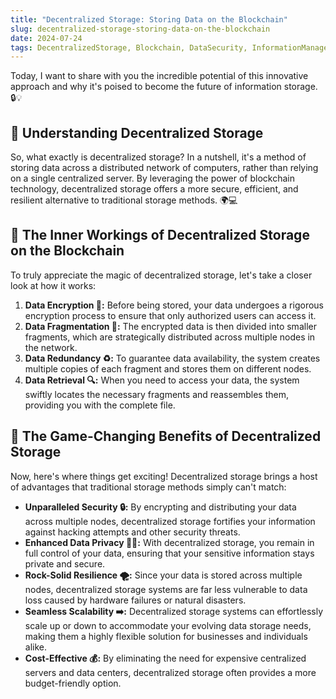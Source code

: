 ```yaml
---
title: "Decentralized Storage: Storing Data on the Blockchain"
slug: decentralized-storage-storing-data-on-the-blockchain
date: 2024-07-24
tags: DecentralizedStorage, Blockchain, DataSecurity, InformationManagement, InnovativeSolutions
---
```


Today, I want to share with you the incredible potential of this innovative approach and why it's poised to become the future of information storage. 🔒💡

## 🤔 Understanding Decentralized Storage

So, what exactly is decentralized storage? In a nutshell, it's a method of storing data across a distributed network of computers, rather than relying on a single centralized server. By leveraging the power of blockchain technology, decentralized storage offers a more secure, efficient, and resilient alternative to traditional storage methods. 🌍💻

## 🔗 The Inner Workings of Decentralized Storage on the Blockchain

To truly appreciate the magic of decentralized storage, let's take a closer look at how it works:

1. **Data Encryption 🔐:** Before being stored, your data undergoes a rigorous encryption process to ensure that only authorized users can access it.
2. **Data Fragmentation 🧩:** The encrypted data is then divided into smaller fragments, which are strategically distributed across multiple nodes in the network.
3. **Data Redundancy ♻️:** To guarantee data availability, the system creates multiple copies of each fragment and stores them on different nodes.
4. **Data Retrieval 🔍:** When you need to access your data, the system swiftly locates the necessary fragments and reassembles them, providing you with the complete file.

## 💪 The Game-Changing Benefits of Decentralized Storage

Now, here's where things get exciting! Decentralized storage brings a host of advantages that traditional storage methods simply can't match:

- **Unparalleled Security 🔒:** By encrypting and distributing your data across multiple nodes, decentralized storage fortifies your information against hacking attempts and other security threats.
- **Enhanced Data Privacy 🕵️‍♂️:** With decentralized storage, you remain in full control of your data, ensuring that your sensitive information stays private and secure.
- **Rock-Solid Resilience 🌪️:** Since your data is stored across multiple nodes, decentralized storage systems are far less vulnerable to data loss caused by hardware failures or natural disasters.
- **Seamless Scalability ➡️:** Decentralized storage systems can effortlessly scale up or down to accommodate your evolving data storage needs, making them a highly flexible solution for businesses and individuals alike.
- **Cost-Effective 💰:** By eliminating the need for expensive centralized servers and data centers, decentralized storage often provides a more budget-friendly option.
